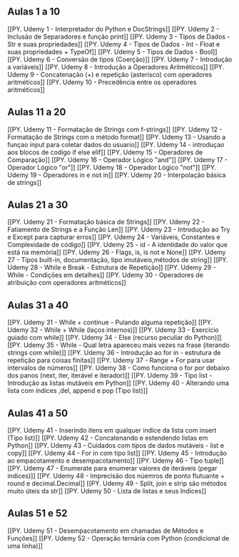 ## Aulas 1 a 10
[[PY. Udemy 1 - Interpretador do Python e DocStrings]]
[[PY. Udemy 2 - Inclusão de Separadores e função print]]
[[PY. Udemy 3 - Tipos de Dados - Str e suas propriedades]]
[[PY. Udemy 4 - Tipos de Dados - Int - Float e suas propriedades + TypeOf]]
[[PY. Udemy 5 - Tipos de Dados - Bool]]
[[PY. Udemy 6 - Conversão de tipos (Coerção)]]
[[PY. Udemy 7 - Introdução a variáveis]]
[[PY. Udemy 8 - Introdução a Operadores Aritméticos]]
[[PY. Udemy 9 - Concatenação (+) e repetição (asterisco) com operadores aritméticos]]
[[PY. Udemy 10 - Precedência entre os operadores aritméticos]]
## Aulas 11 a 20
[[PY. Udemy 11 - Formatação de Strings com f-strings]]
[[PY. Udemy 12 - Formatação de Strings com o método format]]
[[PY. Udemy 13 - Usando a funçao input para coletar dados do usuario]]
[[PY. Udemy 14 - introduçao aos blocos de codigo if else elif]]
[[PY. Udemy 15 - Operadores de Comparação]]
[[PY. Udemy 16 - Operador Lógico "and"]]
[[PY. Udemy 17 - Operador Lógico "or"]]
[[PY. Udemy 18 - Operador Lógico "not"]]
[[PY. Udemy 19 - Operadores in e not in]]
[[PY. Udemy 20 - Interpolação básica de strings]]
## Aulas 21 a 30
[[PY. Udemy 21 - Formatação básica de Strings]]
[[PY. Udemy 22 - Fatiamento de Strings e a Função Len]]
[[PY. Udemy 23 - Introdução ao Try e Except para capturar erros]]
[[PY. Udemy 24 - Variáveis, Constantes e Complexidade de código]]
[[PY. Udemy 25 - id - A identidade do valor que está na memória]]
[[PY. Udemy 26 - Flags, is, is not e None]]
[[PY. Udemy 27 - Tipos built-in, documentação, tipo imutáveis,métodos de string]]
[[PY. Udemy 28 - While e Break - Estrutura de Repetição]]
[[PY. Udemy 29 - While - Condições em detalhes]]
[[PY. Udemy 30 - Operadores de atribuição com operadores aritméticos]]
## Aulas 31 a 40
[[PY. Udemy 31 - While + continue - Pulando alguma repetição]]
[[PY. Udemy 32 - While + While (laços internos)]]
[[PY. Udemy 33 - Exercicio guiado com while]]
[[PY. Udemy 34 - Else (recurso peculiar do Python)]]
[[PY. Udemy 35 - While - Qual letra apareceu mais vezes na frase (iterando strings com while)]]
[[PY. Udemy 36 - Introdução ao for  in - estrutura de repetição para coisas finitas]]
[[PY. Udemy 37 - Range + For para usar intervalos de números]]
[[PY. Udemy 38 - Como funciona o for por debaixo dos panos (next, iter, iterável e iterador)]]
[[PY. Udemy 39 - Tipo list - Introdução as listas mutáveis em Python]]
[[PY. Udemy 40 - Alterando uma lista com índices ,del, append e pop (Tipo list)]]
## Aulas 41 a 50
[[PY. Udemy 41 - Inserindo itens em qualquer indice da lista com insert (Tipo list)]]
[[PY. Udemy 42 - Concatenando e estendendo listas em Python]]
[[PY. Udemy 43 - Cuidados com tipos de dados mutáveis - list e copy]]
[[PY. Udemy 44 - For in com tipo list]]
[[PY. Udemy 45 - Introdução ao empacotamento e desempacotamento]]
[[PY. Udemy 46 - Tipo tuple]]
[[PY. Udemy 47 - Enumerate para enumerar valores de iteráveis (pegar indices)]]
[[PY. Udemy 48 - Imprecisão dos núemros de ponto flutuante + round e decimal.Decimal]]
[[PY. Udemy 49 - Split, join e strip são métodos muito úteis da str]]
[[PY. Udemy 50 - Lista de listas e seus Indices]]
## Aulas 51 e 52
[[PY. Udemy 51 - Desempacotamento em chamadas de Métodos e Funções]]
[[PY. Udemy 52 - Operação ternária com Python (condicional de uma linha)]]

